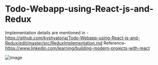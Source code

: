 # Todo-Webapp-using-React-js-and-Redux
Implementation details are mentioned in - https://github.com/kyshyatoria/Todo-Webapp-using-React-js-and-Redux/edit/master/src/ReduxImplementation.md
Reference-  
https://www.linkedin.com/learning/building-modern-projects-with-react


![image](https://user-images.githubusercontent.com/9490458/93716071-f0122100-fb8a-11ea-932e-e1392e139c11.png)
